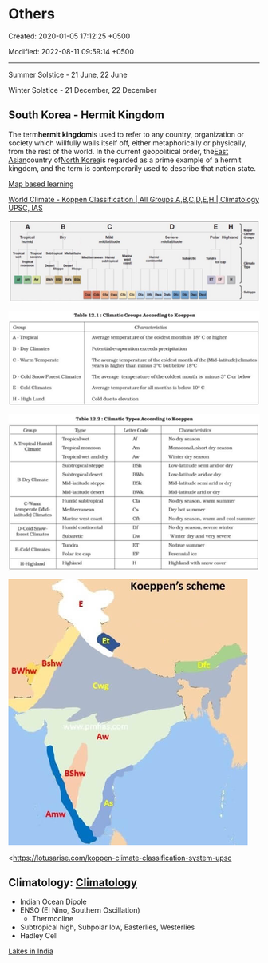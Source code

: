 # Others

Created: 2020-01-05 17:12:25 +0500

Modified: 2022-08-11 09:59:14 +0500

---

Summer Solstice - 21 June, 22 June

Winter Solstice - 21 December, 22 December

## South Korea - Hermit Kingdom

The term**hermit kingdom**is used to refer to any country, organization or society which willfully walls itself off, either metaphorically or physically, from the rest of the world. In the current geopolitical order, the[East Asian](https://en.wikipedia.org/wiki/East_Asia)country of[North Korea](https://en.wikipedia.org/wiki/North_Korea)is regarded as a prime example of a hermit kingdom, and the term is contemporarily used to describe that nation state.

[Map based learning](https://www.youtube.com/playlist?list=PL1vNLZF5gfwdayqTO--hnJUy-nutsb-ZE)

[World Climate - Koppen Classification | All Groups A,B,C,D,E,H | Climatology UPSC, IAS](https://youtube.com/playlist?list=PL1vNLZF5gfwfyFHsGeiBhDw9_51_JB-SB)

![image](media/Others-image1.jpg)

![image](media/Others-image2.jpg)

![image](media/Others-image3.jpg)

![image](media/Others-image4.jpg)

<https://lotusarise.com/koppen-climate-classification-system-upsc

## Climatology: [Climatology](https://www.youtube.com/playlist?list=PL1vNLZF5gfwdEws_cLSiMQfXDC6ev3knK)
-   Indian Ocean Dipole
-   ENSO (El Nino, Southern Oscillation)
    -   Thermocline
-   Subtropical high, Subpolar low, Easterlies, Westerlies
-   Hadley Cell

[Lakes in India](https://www.youtube.com/playlist?list=PL1vNLZF5gfwd1-1Wli0O6m2J3sJjr1FA5)
